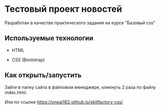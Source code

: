 # Тестовый проект новостей
Разработан в качестве практического задания на курсе "Базовый css"

## Используемые технологии

* HTML

* CSS (Bootstrap)

## Как открыть/запустить

Зайти в папку сайта в файловом менеджере, кликнуть 2 раза по файлу index.html.

Или по ссылке 
https://oneal182.github.io/skillfactory-css/
